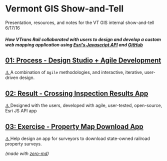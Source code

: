 # Vermont GIS Show-and-Tell  
Presentation, resources, and notes for the VT GIS internal show-and-tell 6/17/16  
##### How VTrans Rail collaborated with users to design and develop a custom web mapping application using [Esri's Javascript API](https://developers.arcgis.com/javascript/) and [GitHub](https://github.com/)


## [01: Process - Design Studio + Agile Development](https://github.com/TheMapSmith/vt-gis-sat/blob/gh-pages/01-Design-Studio.MD)  
[&#x2693; ](#01)A combination of `Agile` methodologies, and interactive, iterative, user-driven design.

## [02: Result - Crossing Inspection Results App](https://github.com/TheMapSmith/vt-gis-sat/blob/gh-pages/2-Xing-Inspection.MD)  
[&#x2693; ](#02)Designed with the users, developed with agile, user-tested, open-source, Esri JS API app  

## [03: Exercise - Property Map Download App](https://github.com/TheMapSmith/vt-gis-sat/blob/gh-pages/03-VAL-Download.MD)  
[&#x2693; ](#03)Help design an app for surveyors to download state-owned railroad property surveys.  

*(made with [zero-md](https://zerodevx.github.io/zero-md/))*
